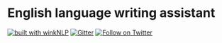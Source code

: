 # English language writing assistant

[![built with winkNLP](https://img.shields.io/badge/built%20with-winkNLP-blueviolet)](https://github.com/winkjs/wink-nlp) [![Gitter](https://img.shields.io/gitter/room/nwjs/nw.js.svg)](https://gitter.im/winkjs/Lobby) [![Follow on Twitter](https://img.shields.io/twitter/follow/winkjs_org?style=social)](https://twitter.com/winkjs_org)
